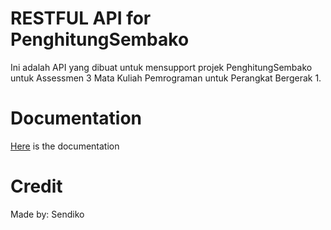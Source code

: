 # RESTFUL API for PenghitungSembako

Ini adalah API yang dibuat untuk mensupport projek PenghitungSembako untuk Assessmen 3 Mata Kuliah Pemrograman untuk Perangkat Bergerak 1.

# Documentation

[Here](https://sembako.sendiko.my.id/) is the documentation

# Credit

Made by: Sendiko
